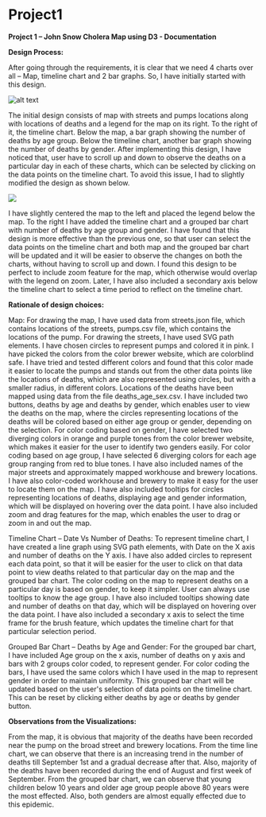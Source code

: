 # Project1
 
 **Project 1 – John Snow Cholera Map using D3 - Documentation**

**Design Process:**

After going through the requirements, it is clear that we need 4 charts over all – Map, timeline chart and 2 bar graphs. So, I have initially started with this design.

![alt text](https://github.com/SindhuMadi/Project1/blob/main/copy1.png)

The initial design consists of map with streets and pumps locations along with locations of deaths and a legend for the map on its right. To the right of it, the timeline chart. Below the map, a bar graph showing the number of deaths by age group. Below the timeline chart, another bar graph showing the number of deaths by gender. After implementing this design, I have noticed that, user have to scroll up and down to observe the deaths on a particular day in each of these charts, which can be selected by clicking on the data points on the timeline chart. To avoid this issue, I had to slightly modified the design as shown below.

![](RackMultipart20201005-4-1nmyb10_html_7d7ed73554739b3d.png)

I have slightly centered the map to the left and placed the legend below the map. To the right I have added the timeline chart and a grouped bar chart with number of deaths by age group and gender. I have found that this design is more effective than the previous one, so that user can select the data points on the timeline chart and both map and the grouped bar chart will be updated and it will be easier to observe the changes on both the charts, without having to scroll up and down. I found this design to be perfect to include zoom feature for the map, which otherwise would overlap with the legend on zoom. Later, I have also included a secondary axis below the timeline chart to select a time period to reflect on the timeline chart.

**Rationale of design choices:**

Map: For drawing the map, I have used data from streets.json file, which contains locations of the streets, pumps.csv file, which contains the locations of the pump. For drawing the streets, I have used SVG path elements. I have chosen circles to represent pumps and colored it in pink. I have picked the colors from the color brewer website, which are colorblind safe. I have tried and tested different colors and found that this color made it easier to locate the pumps and stands out from the other data points like the locations of deaths, which are also represented using circles, but with a smaller radius, in different colors. Locations of the deaths have been mapped using data from the file deaths\_age\_sex.csv. I have included two buttons, deaths by age and deaths by gender, which enables user to view the deaths on the map, where the circles representing locations of the deaths will be colored based on either age group or gender, depending on the selection. For color coding based on gender, I have selected two diverging colors in orange and purple tones from the color brewer website, which makes it easier for the user to identify two genders easily. For color coding based on age group, I have selected 6 diverging colors for each age group ranging from red to blue tones. I have also included names of the major streets and approximately mapped workhouse and brewery locations. I have also color-coded workhouse and brewery to make it easy for the user to locate them on the map. I have also included tooltips for circles representing locations of deaths, displaying age and gender information, which will be displayed on hovering over the data point. I have also included zoom and drag features for the map, which enables the user to drag or zoom in and out the map.

Timeline Chart – Date Vs Number of Deaths: To represent timeline chart, I have created a line graph using SVG path elements, with Date on the X axis and number of deaths on the Y axis. I have also added circles to represent each data point, so that it will be easier for the user to click on that data point to view deaths related to that particular day on the map and the grouped bar chart. The color coding on the map to represent deaths on a particular day is based on gender, to keep it simpler. User can always use tooltips to know the age group. I have also included tooltips showing date and number of deaths on that day, which will be displayed on hovering over the data point. I have also included a secondary x axis to select the time frame for the brush feature, which updates the timeline chart for that particular selection period.

Grouped Bar Chart – Deaths by Age and Gender: For the grouped bar chart, I have included Age group on the x axis, number of deaths on y axis and bars with 2 groups color coded, to represent gender. For color coding the bars, I have used the same colors which I have used in the map to represent gender in order to maintain uniformity. This grouped bar chart will be updated based on the user&#39;s selection of data points on the timeline chart. This can be reset by clicking either deaths by age or deaths by gender button.

**Observations from the Visualizations:**

From the map, it is obvious that majority of the deaths have been recorded near the pump on the broad street and brewery locations. From the time line chart, we can observe that there is an increasing trend in the number of deaths till September 1st and a gradual decrease after that. Also, majority of the deaths have been recorded during the end of August and first week of September. From the grouped bar chart, we can observe that young children below 10 years and older age group people above 80 years were the most effected. Also, both genders are almost equally effected due to this epidemic.
